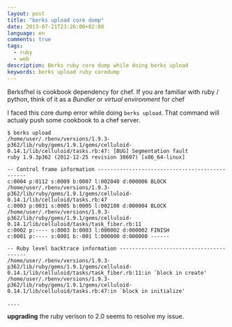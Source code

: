 ```yaml
---
layout: post
title: "berks upload core dump"
date: 2013-07-21T23:26:00+02:00
language: en
comments: true
tags:
  - ruby
  - web
description: Berks ruby core dump while doing berks upload
keywords: berks upload ruby coredump
---
```


Berksfhel is cookbook dependency for chef. If you are familiar with ruby / python,
think of it as a *Bundler* or *virtual environment* for chef

I faced this core dump error while doing `berks upload`. That command will actualy
push some cookbook to a chef server.

``` 
$ berks upload
/home/user/.rbenv/versions/1.9.3-p362/lib/ruby/gems/1.9.1/gems/celluloid-0.14.1/lib/celluloid/tasks.rb:47: [BUG] Segmentation fault
ruby 1.9.3p362 (2012-12-25 revision 38607) [x86_64-linux]

-- Control frame information -----------------------------------------------
c:0004 p:0112 s:0009 b:0007 l:002040 d:000006 BLOCK  /home/user/.rbenv/versions/1.9.3-p362/lib/ruby/gems/1.9.1/gems/celluloid-0.14.1/lib/celluloid/tasks.rb:47
c:0003 p:0031 s:0005 b:0005 l:002108 d:000004 BLOCK  /home/user/.rbenv/versions/1.9.3-p362/lib/ruby/gems/1.9.1/gems/celluloid-0.14.1/lib/celluloid/tasks/task_fiber.rb:11
c:0002 p:---- s:0003 b:0003 l:000002 d:000002 FINISH
c:0001 p:---- s:0001 b:-001 l:000000 d:000000 ------

-- Ruby level backtrace information ----------------------------------------
/home/user/.rbenv/versions/1.9.3-p362/lib/ruby/gems/1.9.1/gems/celluloid-0.14.1/lib/celluloid/tasks/task_fiber.rb:11:in `block in create'
/home/user/.rbenv/versions/1.9.3-p362/lib/ruby/gems/1.9.1/gems/celluloid-0.14.1/lib/celluloid/tasks.rb:47:in `block in initialize'

....
```

**upgrading** the ruby verison to 2.0 seems to resolve my issue.
